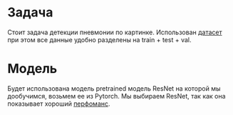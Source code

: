 # Задача
Стоит задача детекции пневмонии по картинке. Использован [датасет](https://www.kaggle.com/datasets/paultimothymooney/chest-xray-pneumonia) при этом все данные удобно разделены на train + test + val.
# Модель
Будет использована модель pretrained модель ResNet на которой мы дообучимся, возьмем ее из Pytorch. Мы выбираем ResNet, так как она показывает хороший [перфоманс](https://www.sciencedirect.com/science/article/pii/S0169743922000454).
